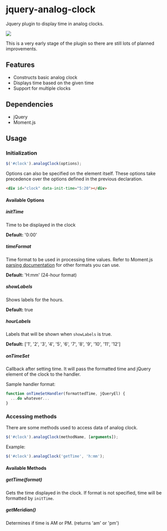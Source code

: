 # jquery-analog-clock

Jquery plugin to display time in analog clocks.

![](http://i.gyazo.com/ed19f082e9814e350395719ea1ee3dc6.png)

This is a very early stage of the plugin so there are still lots of planned improvements.

## Features

- Constructs basic analog clock
- Displays time based on the given time
- Support for multiple clocks

## Dependencies

- jQuery
- Moment.js

## Usage

### Initialization

```javascript
$('#clock').analogClock(options);
```

Options can also be specified on the element itself. These options take precedence over the options defined in the previous declaration.

```html
<div id="clock" data-init-time="5:20"></div>
```

#### Available Options

##### initTime

Time to be displayed in the clock

**Default:** '0:00'

##### timeFormat

Time format to be used in processing time values. Refer to Moment.js [parsing documentation](http://momentjs.com/docs/#/parsing/string-format/) for other formats you can use.

**Default:** 'H:mm' (24-hour format)

##### showLabels

Shows labels for the hours.

**Default:** true

##### hourLabels

Labels that will be shown when `showLabels` is true.

**Default:** ['1', '2', '3', '4', '5', '6', '7', '8', '9', '10', '11', '12']

##### onTimeSet

Callback after setting time. It will pass the formatted time and jQuery element of the clock to the handler.

Sample handler format:

```javascript
function onTimeSetHandler(formattedTime, jQueryEl) {
  ...do whatever...
}
````

### Accessing methods

There are some methods used to access data of analog clock.

```javascript
$('#clock').analogClock(methodName, [arguments]);
```

Example:

```javascript
$('#clock').analogClock('getTime', 'h:mm');
```

#### Available Methods

##### getTime(format)

Gets the time displayed in the clock. If format is not specified, time will be formatted by `initTime`.

##### getMeridian()

Determines if time is AM or PM. (returns 'am' or 'pm')
